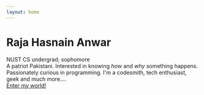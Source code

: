 ```yaml
---
layout: home
---
```

# Raja Hasnain Anwar

NUST CS undergrad; sophomore<br>
A patriot Pakistani. Interested in knowing <i>how</i> and <i>why</i> something happens. Passionately curious in programming. I'm a codesmith, tech enthusiast, geek and much more....<br>
[Enter my world!](..//posts)
